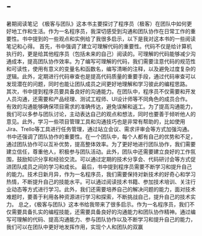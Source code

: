# -
暑期阅读笔记
《极客与团队》这本书主要探讨了程序员（极客）在团队中如何更好地工作和生活。作为一名程序员，我深切感受到沟通和团队协作在日常工作的重要性。书中提到的一些观点和实例给了我很多启示，以下是我对这本书的一些阅读笔记和心得。
首先，书中强调了建立可理解代码的重要性。代码不仅是给计算机执行的，更是给其他程序员（包括未来的自己）阅读的。可理解的代码能够减少沟通成本，提高团队协作效率。为了编写可理解的代码，我们需要注意代码的规范性和可读性，使用有意义的变量名和函数名，编写清晰的注释，以及避免过度复杂的逻辑。此外，定期进行代码审查也是提高代码质量的重要手段，通过代码审查可以发现潜在的问题，同时也能让团队成员之间更好地理解和学习彼此的编程思路。
其次，书中提到程序员要具备良好的沟通能力。在团队中，程序员不仅需要和开发人员沟通，还需要和产品经理、测试工程师、UI设计师等不同角色的成员合作。有效的沟通能够确保项目需求的准确传达，避免误解和返工。为了提高沟通能力，我们可以多参与团队讨论，主动表达自己的观点和想法，同时也要善于倾听他人的意见。此外，学习一些项目管理工具和沟通技巧也是非常有帮助的，比如使用Jira、Trello等工具进行任务管理，通过站立会议、需求评审会等方式加强沟通。
书中还强调了团队协作的重要性。在一个团队中，每个人都有自己的优势和不足，通过团队协作可以互补优势，提高整体效率。为了更好地进行团队协作，我们需要建立信任，尊重他人，积极参与团队活动。此外，团队中还需要建立良好的工作氛围，鼓励知识分享和经验交流。可以通过定期的技术分享会、代码研讨会等方式促进团队成员之间的学习和成长。
最后，书中提到程序员需要不断学习和提升自己的能力。技术日新月异，作为一名程序员，我们需要保持对新技术的好奇心和学习热情，不断提升自己的技能水平。可以通过阅读技术书籍、参加技术培训、关注行业动态等方式进行学习。此外，我们还需要培养自己的解决问题的能力，面对技术难题时，要善于利用各种资源进行学习和探索，不断挑战自己，提升自己的技术实力。
总之，《极客与团队》这本书给我带来了很多启示。作为一名程序员，我们不仅需要具备扎实的编程技能，还需要具备良好的沟通能力和团队协作精神。通过编写可理解的代码、提高沟通能力、参与团队协作以及不断学习和提升自己的能力，我们可以在团队中更好地发挥作用，实现个人和团队的双赢
